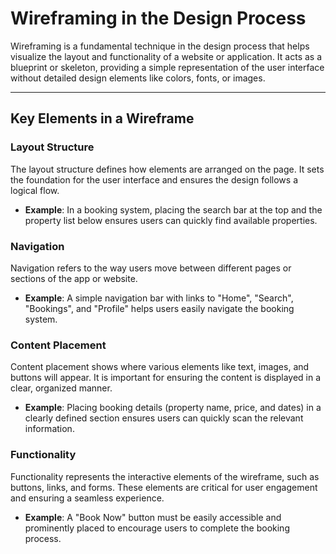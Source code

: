 # Wireframing in the Design Process

Wireframing is a fundamental technique in the design process that helps visualize the layout and functionality of a website or application. It acts as a blueprint or skeleton, providing a simple representation of the user interface without detailed design elements like colors, fonts, or images.

---

## Key Elements in a Wireframe

### Layout Structure
The layout structure defines how elements are arranged on the page. It sets the foundation for the user interface and ensures the design follows a logical flow. 
- **Example**: In a booking system, placing the search bar at the top and the property list below ensures users can quickly find available properties.

### Navigation
Navigation refers to the way users move between different pages or sections of the app or website.
- **Example**: A simple navigation bar with links to "Home", "Search", "Bookings", and "Profile" helps users easily navigate the booking system.

### Content Placement
Content placement shows where various elements like text, images, and buttons will appear. It is important for ensuring the content is displayed in a clear, organized manner.
- **Example**: Placing booking details (property name, price, and dates) in a clearly defined section ensures users can quickly scan the relevant information.

### Functionality
Functionality represents the interactive elements of the wireframe, such as buttons, links, and forms. These elements are critical for user engagement and ensuring a seamless experience.
- **Example**: A "Book Now" button must be easily accessible and prominently placed to encourage users to complete the booking process.
